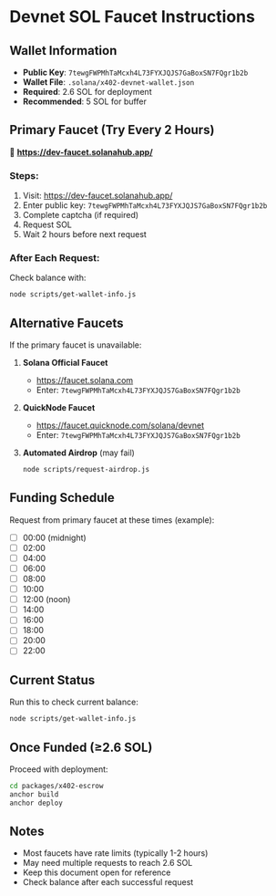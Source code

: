 # Devnet SOL Faucet Instructions

## Wallet Information
- **Public Key**: `7tewgFWPMhTaMcxh4L73FYXJQJS7GaBoxSN7FQgr1b2b`
- **Wallet File**: `.solana/x402-devnet-wallet.json`
- **Required**: 2.6 SOL for deployment
- **Recommended**: 5 SOL for buffer

## Primary Faucet (Try Every 2 Hours)
🔗 **https://dev-faucet.solanahub.app/**

### Steps:
1. Visit: https://dev-faucet.solanahub.app/
2. Enter public key: `7tewgFWPMhTaMcxh4L73FYXJQJS7GaBoxSN7FQgr1b2b`
3. Complete captcha (if required)
4. Request SOL
5. Wait 2 hours before next request

### After Each Request:
Check balance with:
```bash
node scripts/get-wallet-info.js
```

## Alternative Faucets
If the primary faucet is unavailable:

1. **Solana Official Faucet**
   - https://faucet.solana.com
   - Enter: `7tewgFWPMhTaMcxh4L73FYXJQJS7GaBoxSN7FQgr1b2b`

2. **QuickNode Faucet**
   - https://faucet.quicknode.com/solana/devnet
   - Enter: `7tewgFWPMhTaMcxh4L73FYXJQJS7GaBoxSN7FQgr1b2b`

3. **Automated Airdrop** (may fail)
   ```bash
   node scripts/request-airdrop.js
   ```

## Funding Schedule
Request from primary faucet at these times (example):
- [ ] 00:00 (midnight)
- [ ] 02:00
- [ ] 04:00
- [ ] 06:00
- [ ] 08:00
- [ ] 10:00
- [ ] 12:00 (noon)
- [ ] 14:00
- [ ] 16:00
- [ ] 18:00
- [ ] 20:00
- [ ] 22:00

## Current Status
Run this to check current balance:
```bash
node scripts/get-wallet-info.js
```

## Once Funded (≥2.6 SOL)
Proceed with deployment:
```bash
cd packages/x402-escrow
anchor build
anchor deploy
```

## Notes
- Most faucets have rate limits (typically 1-2 hours)
- May need multiple requests to reach 2.6 SOL
- Keep this document open for reference
- Check balance after each successful request
